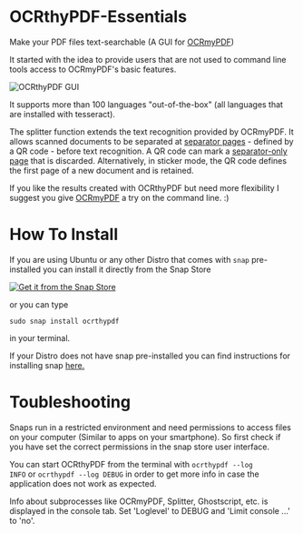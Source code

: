 # OCRthyPDF-Essentials
Make your PDF files text-searchable (A GUI for [OCRmyPDF](https://github.com/jbarlow83/OCRmyPDF/))

It started with the idea to provide users that are not used to command line tools access to OCRmyPDF's basic features.  

![OCRthyPDF GUI](https://raw.githubusercontent.com/digidigital/OCRthyPDF-Essentials/main/screenshots/1.png)

It supports more than 100 languages "out-of-the-box" (all languages that are installed with tesseract).

The splitter function extends the text recognition provided by OCRmyPDF. It allows scanned documents to be separated at [separator pages](https://github.com/digidigital/OCRthyPDF-Essentials/blob/main/testing/Separator.pdf) - defined by a QR code - before text recognition. A QR code can mark a [separator-only page](https://github.com/digidigital/OCRthyPDF-Essentials/blob/main/testing/Separator.pdf) that is discarded. Alternatively, in sticker mode, the QR code defines the first page of a new document and is retained.

If you like the results created with OCRthyPDF but need more flexibility I suggest you give [OCRmyPDF](https://github.com/jbarlow83/OCRmyPDF/) a try on the command line. :)

# How To Install
If you are using Ubuntu or any other Distro that comes with <code>snap</code> pre-installed you can install it directly from the Snap Store 

[![Get it from the Snap Store](https://snapcraft.io/static/images/badges/en/snap-store-black.svg)](https://snapcraft.io/ocrthypdf)

or you can type

<code>sudo snap install ocrthypdf</code> 

in your terminal.

If your Distro does not have snap pre-installed you can find instructions for installing snap [here.](https://snapcraft.io/docs/installing-snapd)

# Toubleshooting
Snaps run in a restricted environment and need permissions to access files on your computer (Similar to apps on your smartphone). So first check if you have set the correct permissions in the snap store user interface.

You can start OCRthyPDF from the terminal with
<code>ocrthypdf --log INFO</code>
or
<code>ocrthypdf --log DEBUG</code> 
in order to get more info in case the application does not work as expected.

Info about subprocesses like OCRmyPDF, Splitter, Ghostscript, etc. is displayed in the console tab. Set 'Loglevel' to DEBUG and 'Limit console ...' to 'no'. 

